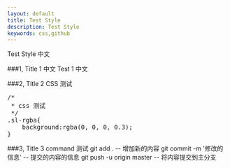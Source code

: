 ```yaml
---
layout: default
title: Test Style
description: Test Style
keywords: css,github
---
```


Test Style 中文

###1, Title 1 中文
Test 1 中文


###2, Title 2 CSS 测试
<pre class="css" name="colorcode">
/*
 * css 测试
 */
.sl-rgba{
    background:rgba(0, 0, 0, 0.3);
}
</pre>


###3, Title 3 command 测试
    git add . -- 增加新的内容
    git commit -m '修改的信息' -- 提交的内容的信息
    git push -u origin master -- 将内容提交到主分支

